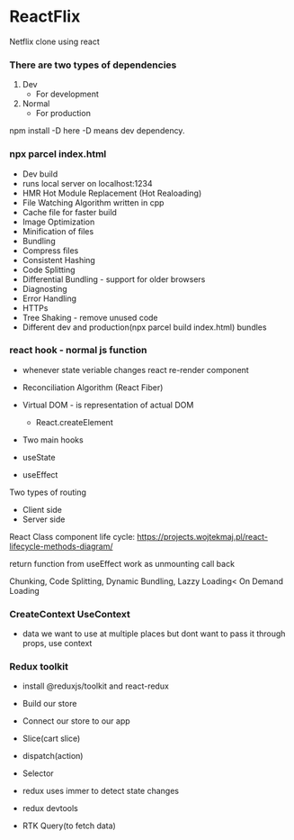 # ReactFlix
Netflix clone using react


### There are two types of dependencies
1. Dev
    - For development
2. Normal
    - For production

npm install -D
here -D means dev dependency.


### npx parcel index.html
- Dev build
- runs local server on localhost:1234
- HMR Hot Module Replacement (Hot Realoading)
- File Watching Algorithm written in cpp
- Cache file for faster build
- Image Optimization
- Minification of files
- Bundling
- Compress files
- Consistent Hashing
- Code Splitting
- Differential Bundling - support for older browsers
- Diagnosting 
- Error Handling
- HTTPs
- Tree Shaking - remove unused code
- Different dev and production(npx parcel build index.html) bundles



### react hook - normal js function
- whenever state veriable changes react re-render component
- Reconciliation Algorithm (React Fiber)
- Virtual DOM - is representation of actual DOM
    - React.createElement

- Two main hooks 
- useState
- useEffect


Two types of routing 
- Client side
- Server side

React Class component life cycle:
https://projects.wojtekmaj.pl/react-lifecycle-methods-diagram/

return function from useEffect work as unmounting call back

Chunking, Code Splitting, Dynamic Bundling, Lazzy Loading< On Demand Loading



### CreateContext UseContext

- data we want to use at multiple places but dont want to pass it through props, use context


### Redux toolkit
- install @reduxjs/toolkit and react-redux
- Build our store
- Connect our store to our app
- Slice(cart slice)
- dispatch(action)
- Selector

- redux uses immer to detect state changes
- redux devtools
- RTK Query(to fetch data)

